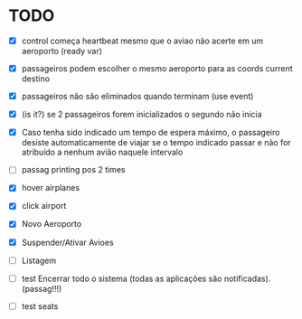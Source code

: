 # TODO

- [x] control começa heartbeat mesmo que o aviao não acerte em um aeroporto (ready var)
- [x] passageiros podem escolher o mesmo aeroporto para as coords current destino
- [x] passageiros não são eliminados quando terminam (use event)
- [x] (is it?) se 2 passageiros forem inicializados o segundo não inicia
- [x] Caso tenha sido indicado um tempo de espera máximo, o passageiro desiste automaticamente de viajar se o tempo indicado passar e não for atribuído a nenhum avião naquele intervalo
- [ ] passag printing pos 2 times


- [x] hover airplanes
- [x] click airport
- [x] Novo Aeroporto
- [x] Suspender/Ativar Avioes
- [ ] Listagem

- [ ] test Encerrar todo o sistema (todas as aplicações são notificadas). (passag!!!)
- [ ] test seats